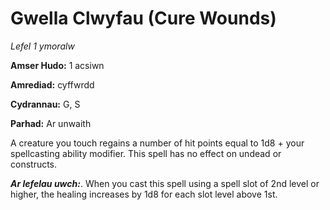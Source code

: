 # Gwella Clwyfau (Cure Wounds)

*Lefel 1 ymoralw*

**Amser Hudo:** 1 acsiwn

**Amrediad:** cyffwrdd

**Cydrannau:** G, S

**Parhad:** Ar unwaith

A creature you touch regains a number of hit points equal to 1d8 + your spellcasting ability modifier. This spell has no effect on undead or constructs.

***Ar lefelau uwch:***. When you cast this spell using a spell slot of 2nd level or higher, the healing increases by 1d8 for each slot level above 1st.